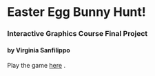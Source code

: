# **Easter Egg Bunny Hunt!**
### Interactive Graphics Course Final Project 
#### by Virginia Sanfilippo

Play the game [here](https://sapienzainteractivegraphicscourse.github.io/final-project-vs/) .
